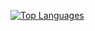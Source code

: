 <a href="https://github.com/zkassimz" align="left"><img src="https://github-readme-stats.vercel.app/api/top-langs?username=zkassimz&show_icons=true&locale=en&layout=compact&hide_border=true&theme=react&langs_count=10" alt="Top Languages" /></a>
